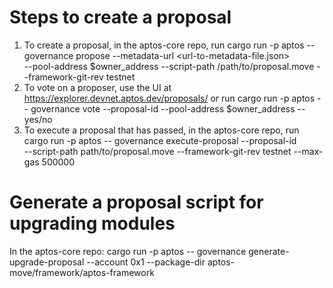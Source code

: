 # Steps to create a proposal

1. To create a proposal, in the aptos-core repo, run
cargo run -p aptos -- governance propose --metadata-url <url-to-metadata-file.json> \
   --pool-address $owner_address --script-path /path/to/proposal.move --framework-git-rev testnet
2. To vote on a proposer, use the UI at https://explorer.devnet.aptos.dev/proposals/ or run
cargo run -p aptos -- governance vote --proposal-id <proposal-id> --pool-address $owner_address --yes/no
3. To execute a proposal that has passed, in the aptos-core repo, run
cargo run -p aptos -- governance execute-proposal --proposal-id <proposal-id> \
   --script-path path/to/proposal.move --framework-git-rev testnet --max-gas 500000

# Generate a proposal script for upgrading modules
In the aptos-core repo:
cargo run -p aptos -- governance generate-upgrade-proposal --account 0x1 --package-dir aptos-move/framework/aptos-framework
